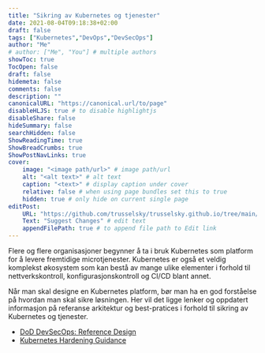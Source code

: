 ```yaml
---
title: "Sikring av Kubernetes og tjenester"
date: 2021-08-04T09:18:38+02:00
draft: false
tags: ["Kubernetes","DevOps","DevSecOps"]
author: "Me"
# author: ["Me", "You"] # multiple authors
showToc: true
TocOpen: false
draft: false
hidemeta: false
comments: false
description: ""
canonicalURL: "https://canonical.url/to/page"
disableHLJS: true # to disable highlightjs
disableShare: false
hideSummary: false
searchHidden: false
ShowReadingTime: true
ShowBreadCrumbs: true
ShowPostNavLinks: true
cover:
    image: "<image path/url>" # image path/url
    alt: "<alt text>" # alt text
    caption: "<text>" # display caption under cover
    relative: false # when using page bundles set this to true
    hidden: true # only hide on current single page
editPost:
    URL: "https://github.com/trusselsky/trusselsky.github.io/tree/main/content"
    Text: "Suggest Changes" # edit text
    appendFilePath: true # to append file path to Edit link
---
```


Flere og flere organisasjoner begynner å ta i bruk Kubernetes som platform for å levere fremtidige microtjenester. Kubernetes er også et veldig komplekst økosystem som kan bestå av mange ulike elementer i forhold til nettverkskontroll, konfigurasjonskontroll og CI/CD blant annet. 

Når man skal designe en Kubernetes platform, bør man ha en god forståelse på hvordan man skal sikre løsningen.  Her vil det ligge lenker og oppdatert informasjon på referanse arkitektur og best-pratices i forhold til sikring av Kubernetes og tjenester. 

* [DoD DevSecOps: Reference Design](https://dodcio.defense.gov/Portals/0/Documents/Library/DevSecOpsReferenceDesign.pdf)  
* [Kubernetes Hardening Guidance](https://media.defense.gov/2021/Aug/03/2002820425/-1/-1/1/CTR_KUBERNETES%20HARDENING%20GUIDANCE.PDF?fbclid=IwAR3wywz7qyCtktUgwXAH95zXcFR3lurRXGzkCoQJNQASc4m_JVZk6WmaqmA)


